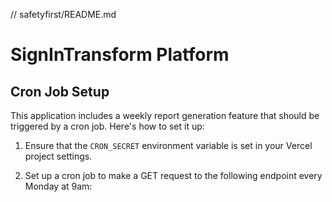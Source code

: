 // safetyfirst/README.md
# SignInTransform Platform

## Cron Job Setup

This application includes a weekly report generation feature that should be triggered by a cron job. Here's how to set it up:

1. Ensure that the `CRON_SECRET` environment variable is set in your Vercel project settings.

2. Set up a cron job to make a GET request to the following endpoint every Monday at 9am:


